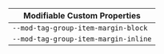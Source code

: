 | Modifiable Custom Properties         |
| ------------------------------------ |
| `--mod-tag-group-item-margin-block`  |
| `--mod-tag-group-item-margin-inline` |
